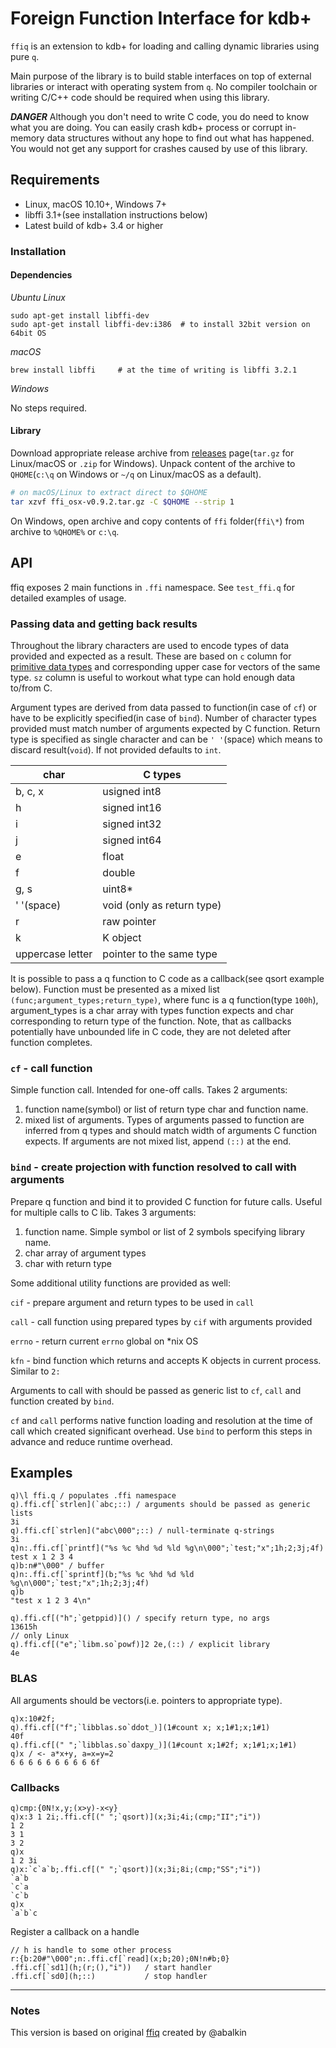 # Foreign Function Interface for kdb+

`ffiq` is an extension to kdb+ for loading and calling dynamic libraries using pure `q`. 

Main purpose of the library is to build stable interfaces on top of external libraries or interact with operating system from `q`. No compiler toolchain or writing C/C++ code should be required when using this library.

***DANGER*** Although you don't need to write C code, you do need to know what you are doing. You can easily crash kdb+ process or corrupt in-memory data structures without any hope to find out what has happened. You would not get any support for crashes caused by use of this library.

## Requirements
 - Linux, macOS 10.10+, Windows 7+
 - libffi 3.1+(see installation instructions below)
 - Latest build of kdb+ 3.4 or higher

### Installation
#### Dependencies

*Ubuntu Linux* 
```
sudo apt-get install libffi-dev
sudo apt-get install libffi-dev:i386  # to install 32bit version on 64bit OS
```

*macOS*
```
brew install libffi     # at the time of writing is libffi 3.2.1
```

*Windows*

No steps required.

#### Library

Download appropriate release archive from [releases](/releases/latest) page(`tar.gz` for Linux/macOS or `.zip` for Windows).
Unpack content of the archive to `QHOME`(`c:\q` on Windows or `~/q` on Linux/macOS as a default).

```bash
# on macOS/Linux to extract direct to $QHOME
tar xzvf ffi_osx-v0.9.2.tar.gz -C $QHOME --strip 1
```

On Windows, open archive and copy contents of `ffi` folder(`ffi\*`) from archive to `%QHOME%` or `c:\q`.


## API

ffiq exposes 2 main functions in `.ffi` namespace. See `test_ffi.q` for detailed examples of usage.

### Passing data and getting back results

Throughout the library characters are used to encode types of data provided and expected as a result. These are based on `c` column for [primitive data types](http://code.kx.com/q/ref/datatypes/#primitive-datatypes) and corresponding upper case for vectors of the same type. `sz` column is useful to workout what type can hold enough data to/from C.

Argument types are derived from data passed to function(in case of `cf`) or have to be explicitly specified(in case of `bind`). Number of character types provided must match number of arguments expected by C function.
Return type is specified as single character and can be `' '`(space) which means to discard result(`void`). If not provided defaults to `int`.

| char          | C types       |
| ------------- | ------------- |
| b, c, x       |  usigned int8 |
| h             | signed int16  |
| i             |signed int32   |
| j             | signed int64  |
| e             | float         |
| f             | double        |
| g, s          | uint8*        |
| ' '(space)    | void (only as return type) |
| r             | raw pointer   |
| k             | K object      |
| uppercase letter| pointer to the same type|

It is possible to pass a q function to C code as a callback(see qsort example below). Function must be presented as a mixed list `(func;argument_types;return_type)`, where func is a q function(type `100h`), argument_types is a char array with types function expects and char corresponding to return type of the function. Note, that as callbacks potentially have unbounded life in C code, they are not deleted after function completes.

### `cf` - call function

Simple function call. Intended for one-off calls. Takes 2 arguments:

1. function name(symbol) or list of return type char and function name.
2. mixed list of arguments. Types of arguments passed to function are inferred from q types and should match width of arguments C function expects. If arguments are not mixed list, append `(::)` at the end.


### `bind` - create projection with function resolved to call with arguments

Prepare q function and bind it to provided C function for future calls. Useful for multiple calls to C lib. Takes 3 arguments:
1. function name. Simple symbol or list of 2 symbols specifying library name.
2. char array of argument types
3. char with return type


Some additional utility functions are provided as well:

`cif` - prepare argument and return types to be used in `call`

`call` - call function using prepared types by `cif` with arguments provided

`errno` - return current `errno` global on \*nix OS

`kfn` - bind function which returns and accepts K objects in current process. Similar to `2:`

Arguments to call with should be passed as generic list to `cf`, `call` and function created by `bind`.

`cf` and `call` performs native function loading and resolution at the time of call which created significant overhead. Use `bind` to perform this steps in advance and reduce runtime overhead.


## Examples
```
q)\l ffi.q / populates .ffi namespace
q).ffi.cf[`strlen](`abc;::) / arguments should be passed as generic lists
3i
q).ffi.cf[`strlen]("abc\000";::) / null-terminate q-strings
3i
q)n:.ffi.cf[`printf]("%s %c %hd %d %ld %g\n\000";`test;"x";1h;2;3j;4f)
test x 1 2 3 4
q)b:n#"\000" / buffer
q)n:.ffi.cf[`sprintf](b;"%s %c %hd %d %ld %g\n\000";`test;"x";1h;2;3j;4f)
q)b
"test x 1 2 3 4\n"

q).ffi.cf[("h";`getppid)]() / specify return type, no args
13615h
// only Linux
q).ffi.cf[("e";`libm.so`powf)]2 2e,(::) / explicit library
4e
```
### BLAS 
All arguments should be vectors(i.e. pointers to appropriate type).
```
q)x:10#2f;
q).ffi.cf[("f";`libblas.so`ddot_)](1#count x; x;1#1;x;1#1)
40f
q).ffi.cf[(" ";`libblas.so`daxpy_)](1#count x;1#2f; x;1#1;x;1#1)
q)x / <- a*x+y, a=x=y=2
6 6 6 6 6 6 6 6 6 6f
```
### Callbacks
```
q)cmp:{0N!x,y;(x>y)-x<y} 
q)x:3 1 2i;.ffi.cf[(" ";`qsort)](x;3i;4i;(cmp;"II";"i")) 
1 2
3 1
3 2
q)x
1 2 3i
q)x:`c`a`b;.ffi.cf[(" ";`qsort)](x;3i;8i;(cmp;"SS";"i")) 
`a`b
`c`a
`c`b
q)x
`a`b`c
```
Register a callback on a handle
```
// h is handle to some other process
r:{b:20#"\000";n:.ffi.cf[`read](x;b;20);0N!n#b;0}
.ffi.cf[`sd1](h;(r;(),"i"))   / start handler
.ffi.cf[`sd0](h;::)           / stop handler
```


- - - - - - - - -
### Notes
This version is based on original [ffiq](https://github.com/enlnt/ffiq) created by @abalkin